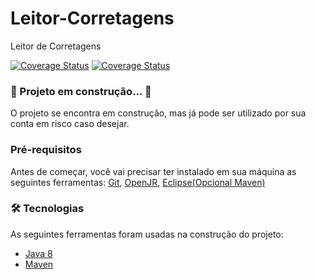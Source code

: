 # Leitor-Corretagens
Leitor de Corretagens



[![Coverage Status](https://img.shields.io/github/commit-status/eltonpignatel/leitor-corretagens/master/8b5270db946e07370624a51ec4bf1899ca3bcef9)](https://img.shields.io/github/commit-status/eltonpignatel/leitor-corretagens/master/8b5270db946e07370624a51ec4bf1899ca3bcef9)
[![Coverage Status](https://img.shields.io/github/issues/eltonpignatel/leitor-corretagens)](https://img.shields.io/github/issues/eltonpignatel/leitor-corretagens)  


### 🚧  Projeto em construção...  🚧  

O projeto se encontra em construção, mas já pode ser utilizado por sua conta em risco caso  desejar.   

### Pré-requisitos

Antes de começar, você vai precisar ter instalado em sua máquina as seguintes ferramentas:
[Git](https://git-scm.com),
[OpenJR](https://openjdk.java.net/),
[Eclipse(Opcional Maven)](https://www.eclipse.org/downloads/)

### 🛠 Tecnologias

As seguintes ferramentas foram usadas na construção do projeto:

- [Java 8](https://openjdk.java.net/)
- [Maven](https://maven.apache.org/)

